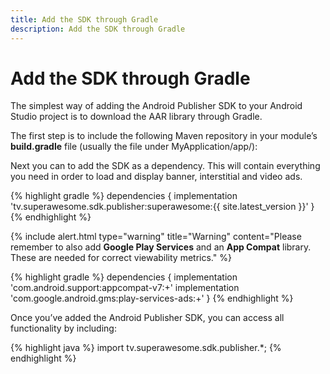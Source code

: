 ```yaml
---
title: Add the SDK through Gradle
description: Add the SDK through Gradle
---
```


# Add the SDK through Gradle

The simplest way of adding the Android Publisher SDK to your Android Studio project is to download the AAR library through Gradle.

The first step is to include the following Maven repository in your module’s <strong>build.gradle</strong> file (usually the file under MyApplication/app/):



Next you can to add the SDK as a dependency. This will contain everything you need in order to load and display banner, interstitial and video ads.

{% highlight gradle %}
dependencies {
    implementation 'tv.superawesome.sdk.publisher:superawesome:{{ site.latest_version }}'
}
{% endhighlight %}

{% include alert.html type="warning" title="Warning" content="Please remember to also add <strong>Google Play Services</strong> and an <strong>App Compat</strong> library. These are needed for correct viewability metrics." %}

{% highlight gradle %}
dependencies {
    implementation 'com.android.support:appcompat-v7:+'
    implementation 'com.google.android.gms:play-services-ads:+'
}
{% endhighlight %}

Once you’ve added the Android Publisher SDK, you can access all functionality by including:

{% highlight java %}
import tv.superawesome.sdk.publisher.*;
{% endhighlight %}

